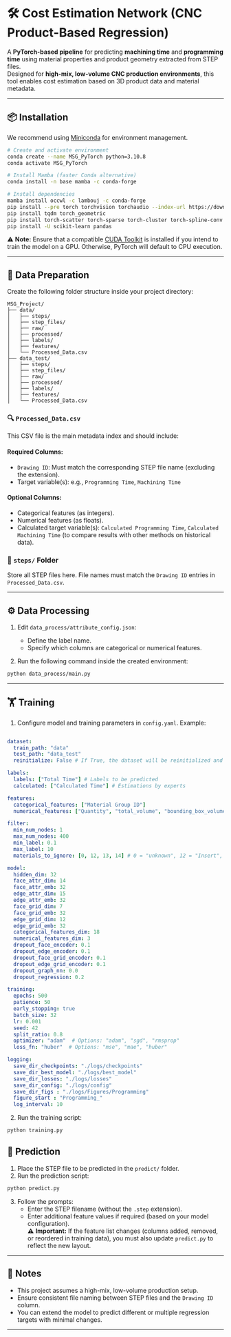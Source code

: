 # 🛠️ Cost Estimation Network (CNC Product-Based Regression)

A **PyTorch-based pipeline** for predicting **machining time** and **programming time** using material properties and product geometry extracted from STEP files.  
Designed for **high-mix, low-volume CNC production environments**, this tool enables cost estimation based on 3D product data and material metadata.

---

## 📦 Installation

We recommend using [Miniconda](https://www.anaconda.com/download/success) for environment management.

```bash
# Create and activate environment
conda create --name MSG_PyTorch python=3.10.8
conda activate MSG_PyTorch

# Install Mamba (faster Conda alternative)
conda install -n base mamba -c conda-forge

# Install dependencies
mamba install occwl -c lambouj -c conda-forge
pip install --pre torch torchvision torchaudio --index-url https://download.pytorch.org/whl/nightly/cu128
pip install tqdm torch_geometric
pip install torch-scatter torch-sparse torch-cluster torch-spline-conv
pip install -U scikit-learn pandas
```

⚠️ **Note:** Ensure that a compatible [CUDA Toolkit](https://developer.nvidia.com/cuda-toolkit) is installed if you intend to train the model on a GPU. Otherwise, PyTorch will default to CPU execution.

---

## 📁 Data Preparation

Create the following folder structure inside your project directory:

```
MSG_Project/
├── data/
│   ├── steps/
│   ├── step_files/
│   ├── raw/
│   ├── processed/
│   ├── labels/
│   ├── features/
│   └── Processed_Data.csv
├── data_test/
│   ├── steps/
│   ├── step_files/
│   ├── raw/
│   ├── processed/
│   ├── labels/
│   ├── features/
│   └── Processed_Data.csv
```

### 🔍 `Processed_Data.csv`

This CSV file is the main metadata index and should include:

#### Required Columns:
- `Drawing ID`: Must match the corresponding STEP file name (excluding the extension).
- Target variable(s): e.g., `Programming Time`, `Machining Time`

#### Optional Columns:
- Categorical features (as integers).
- Numerical features (as floats).
- Calculated target variable(s): `Calculated Programming Time`, `Calculated Machining Time` (to compare results with other methods on historical data).
   
### 📂 `steps/` Folder

Store all STEP files here. File names must match the `Drawing ID` entries in `Processed_Data.csv`.

---

## ⚙️ Data Processing

1. Edit `data_process/attribute_config.json`:
   - Define the label name.
   - Specify which columns are categorical or numerical features.

2. Run the following command inside the created environment:

```bash
python data_process/main.py
```

---

## 🏋️ Training

1. Configure model and training parameters in `config.yaml`. Example:

```yaml

dataset:
  train_path: "data"
  test_path: "data_test"
  reinitialize: False # If True, the dataset will be reinitialized and all previous data will be lost

labels:
  labels: ["Total Time"] # Labels to be predicted
  calculated: ["Calculated Time"] # Estimations by experts

features:
  categorical_features: ["Material Group ID"]
  numerical_features: ["Quantity", "total_volume", "bounding_box_volume"] # total_volume and bounding_box_volume are obtained from step file

filter:
  min_num_nodes: 1
  max_num_nodes: 400
  min_label: 0.1
  max_label: 10
  materials_to_ignore: [0, 12, 13, 14] # 0 = "unknown", 12 = "Insert", 13 = "Procured Part", 14 = "Articles"

model:
  hidden_dim: 32
  face_attr_dim: 14
  face_attr_emb: 32
  edge_attr_dim: 15
  edge_attr_emb: 32
  face_grid_dim: 7
  face_grid_emb: 32
  edge_grid_dim: 12
  edge_grid_emb: 32
  categorical_features_dim: 18
  numerical_features_dim: 3
  dropout_face_encoder: 0.1
  dropout_edge_encoder: 0.1
  dropout_face_grid_encoder: 0.1
  dropout_edge_grid_encoder: 0.1
  dropout_graph_nn: 0.0
  dropout_regression: 0.2

training:
  epochs: 500
  patience: 50
  early_stopping: true
  batch_size: 32
  lr: 0.001
  seed: 42
  split_ratio: 0.8
  optimizer: "adam"  # Options: "adam", "sgd", "rmsprop"
  loss_fn: "huber"  # Options: "mse", "mae", "huber"

logging:
  save_dir_checkpoints: "./logs/checkpoints"
  save_dir_best_model: "./logs/best_model"
  save_dir_losses: "./logs/losses"
  save_dir_config: "./logs/config"
  save_dir_figs : "./logs/Figures/Programming"
  figure_start : "Programming_"
  log_interval: 10
```

2. Run the training script:

```bash
python training.py
```

## 🔮 Prediction

1. Place the STEP file to be predicted in the `predict/` folder.
2. Run the prediction script:

```bash
python predict.py
```

3. Follow the prompts:
   - Enter the STEP filename (without the `.step` extension).
   - Enter additional feature values if required (based on your model configuration).  
     ⚠️ **Important:** If the feature list changes (columns added, removed, or reordered in training data), you must also update `predict.py` to reflect the new layout.
---

## 📌 Notes

- This project assumes a high-mix, low-volume production setup.
- Ensure consistent file naming between STEP files and the `Drawing ID` column.
- You can extend the model to predict different or multiple regression targets with minimal changes.

---
